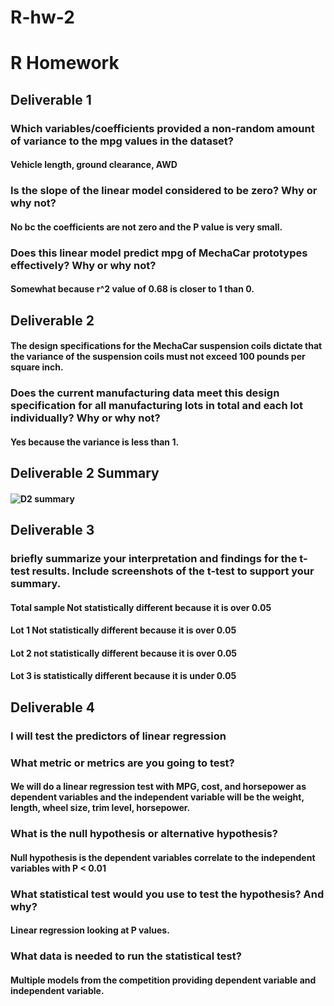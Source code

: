 # R-hw-2 
# R Homework
## Deliverable 1
### 	Which variables/coefficients provided a non-random amount of variance to the mpg values in the dataset? 
#### Vehicle length, ground clearance, AWD
### Is the slope of the linear model considered to be zero? Why or why not? 
#### No bc the coefficients are not zero and the P value is very small.
### Does this linear model predict mpg of MechaCar prototypes effectively? Why or why not? 
#### Somewhat because r^2 value of 0.68 is closer to 1 than 0. 
## Deliverable 2  
#### 	The design specifications for the MechaCar suspension coils dictate that the variance of the suspension coils must not exceed 100 pounds per square inch. 
### Does the current manufacturing data meet this design specification for all manufacturing lots in total and each lot individually? Why or why not?  
#### Yes because the variance is less than 1.  
## Deliverable 2 Summary
#### ![D2 summary](https://user-images.githubusercontent.com/97294789/172084528-0839028d-5399-49a2-8245-0f86f11ce689.jpeg)
## Deliverable 3 
### briefly summarize your interpretation and findings for the t-test results. Include screenshots of the t-test to support your summary. 
#### 	Total sample Not statistically different because it is over 0.05 
#### Lot 1 Not statistically different because it is over 0.05 
#### Lot 2 not statistically different because it is over 0.05 
#### Lot 3 is statistically different because it is under 0.05 
## Deliverable 4  
### I will test the predictors of linear regression
### What metric or metrics are you going to test? 
#### We will do a linear regression test with MPG, cost, and horsepower as dependent variables and the independent variable will be the weight, length, wheel size, trim level, horsepower. 
### What is the null hypothesis or alternative hypothesis?  
#### Null hypothesis is the dependent variables correlate to the independent variables with P < 0.01 
### What statistical test would you use to test the hypothesis? And why?  
#### Linear regression looking at P values. 
### What data is needed to run the statistical test? 
#### Multiple models from the competition providing dependent variable and independent variable. 
